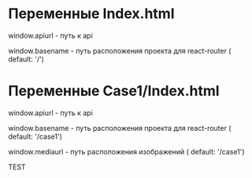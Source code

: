 
# Переменные Index.html

window.apiurl - путь к api

window.basename - путь расположения проекта для react-router ( default: '/')


# Переменные Case1/Index.html

window.apiurl - путь к api

window.basename - путь расположения проекта для react-router ( default: '/case1')

window.mediaurl - путь расположения изображений ( default: '/case1')

TEST